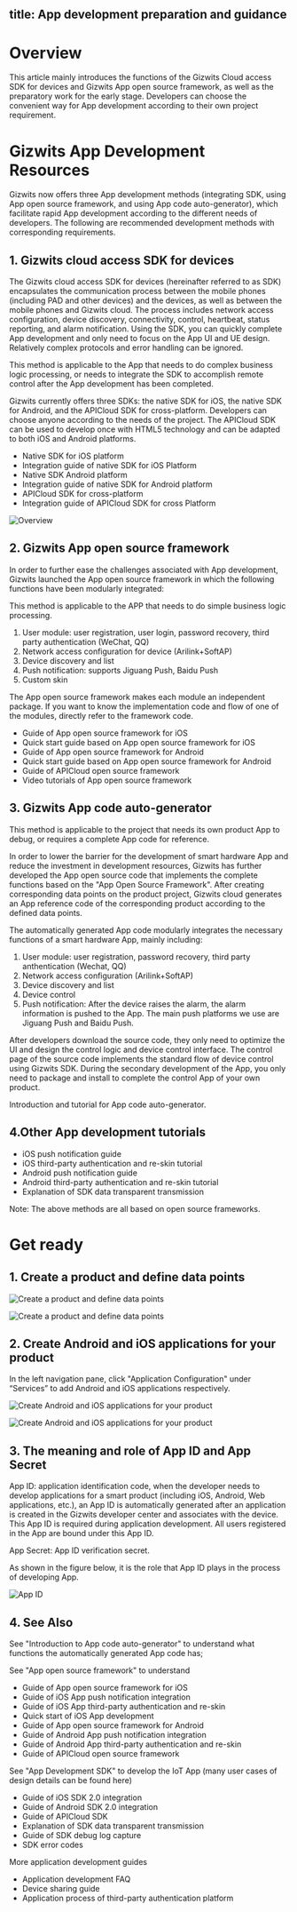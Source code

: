 title: App development preparation and guidance
---

# Overview

This article mainly introduces the functions of the Gizwits Cloud access SDK for devices and Gizwits App open source framework, as well as the preparatory work for the early stage. Developers can choose the convenient way for App development according to their own project requirement.

# Gizwits App Development Resources 

Gizwits now offers three App development methods (integrating SDK, using App open source framework, and using App code auto-generator), which facilitate rapid App development according to the different needs of developers. The following are recommended development methods with corresponding requirements.

## 1. Gizwits cloud access SDK for devices

The Gizwits cloud access SDK for devices (hereinafter referred to as SDK) encapsulates the communication process between the mobile phones (including PAD and other devices) and the devices, as well as between the mobile phones and Gizwits cloud. The process includes network access configuration, device discovery, connectivity, control, heartbeat, status reporting, and alarm notification. Using the SDK, you can quickly complete App development and only need to focus on the App UI and UE design. Relatively complex protocols and error handling can be ignored.

This method is applicable to the App that needs to do complex business logic processing, or needs to integrate the SDK to accomplish remote control after the App development has been completed.

Gizwits currently offers three SDKs: the native SDK for iOS, the native SDK for Android, and the APICloud SDK for cross-platform. Developers can choose anyone according to the needs of the project. The APICloud SDK can be used to develop once with HTML5 technology and can be adapted to both iOS and Android platforms.

* Native SDK for iOS platform
* Integration guide of native SDK for iOS Platform
* Native SDK Android platform
* Integration guide of native SDK for Android platform 
* APICloud SDK for cross-platform
* Integration guide of APICloud SDK for cross Platform

![Overview](../../../assets/en-us/quickstart/11.png)

## 2. Gizwits App open source framework

In order to further ease the challenges associated with App development, Gizwits launched the App open source framework in which the following functions have been modularly integrated:

This method is applicable to the APP that needs to do simple business logic processing.

1. User module: user registration, user login, password recovery, third party authentication (WeChat, QQ)
2. Network access configuration for device (Arilink+SoftAP)
3. Device discovery and list
4. Push notification: supports Jiguang Push, Baidu Push
5. Custom skin

The App open source framework makes each module an independent package. If you want to know the implementation code and flow of one of the modules, directly refer to the framework code.

* Guide of App open source framework for iOS
* Quick start guide based on App open source framework for iOS
* Guide of App open source framework for Android
* Quick start guide based on App open source framework for Android
* Guide of APICloud open source framework
* Video tutorials of App open source framework

## 3. Gizwits App code auto-generator

This method is applicable to the project that needs its own product App to debug, or requires a complete App code for reference.

In order to lower the barrier for the development of smart hardware App and reduce the investment in development resources, Gizwits has further developed the App open source code that implements the complete functions based on the "App Open Source Framework". After creating corresponding data points on the product project, Gizwits cloud generates an App reference code of the corresponding product according to the defined data points.

The automatically generated App code modularly integrates the necessary functions of a smart hardware App, mainly including:

1. User module: user registration, password recovery, third party anthentication (Wechat, QQ)
2. Network access configuration (Arilink+SoftAP)
3. Device discovery and list
4. Device control
5. Push notification: After the device raises the alarm, the alarm information is pushed to the App. The main push platforms we use are Jiguang Push and Baidu Push.

After developers download the source code, they only need to optimize the UI and design the control logic and device control interface. The control page of the source code implements the standard flow of device control using Gizwits SDK. During the secondary development of the App, you only need to package and install to complete the control App of your own product.

Introduction and tutorial for App code auto-generator.

## 4.Other App development tutorials

* iOS push notification guide
* iOS third-party authentication and re-skin tutorial
* Android push notification guide
* Android third-party authentication and re-skin tutorial
* Explanation of SDK data transparent transmission

Note: The above methods are all based on open source frameworks.

# Get ready

## 1. Create a product and define data points

![Create a product and define data points](../../../assets/en-us/quickstart/12.png)

![Create a product and define data points](../../../assets/en-us/quickstart/13.png)
 
## 2. Create Android and iOS applications for your product

In the left navigation pane, click "Application Configuration" under “Services” to add Android and iOS applications respectively.

![Create Android and iOS applications for your product](../../../assets/en-us/quickstart/14.png)

![Create Android and iOS applications for your product](../../../assets/en-us/quickstart/15.png)
 
## 3. The meaning and role of App ID and App Secret
App ID: application identification code, when the developer needs to develop applications for a smart product (including iOS, Android, Web applications, etc.), an App ID is automatically generated after an application is created in the Gizwits developer center and associates with the device. This App ID is required during application development. All users registered in the App are bound under this App ID.

App Secret: App ID verification secret.

As shown in the figure below, it is the role that App ID plays in the process of developing App.

![App ID](../../../assets/en-us/quickstart/16.png)

## 4. See Also

See "Introduction to App code auto-generator" to understand what functions the automatically generated App code has;

See "App open source framework" to understand

* Guide of App open source framework for iOS
* Guide of iOS App push notification integration
* Guide of iOS App third-party authentication and re-skin
* Quick start of iOS App development
* Guide of App open source framework for Android
* Guide of Android App push notification integration
* Guide of Android App third-party authentication and re-skin
* Guide of APICloud open source framework

See "App Development SDK" to develop the IoT App (many user cases of design details can be found here)

* Guide of iOS SDK 2.0 integration
* Guide of Android SDK 2.0 integration
* Guide of APICloud SDK
* Explanation of SDK data transparent transmission
* Guide of SDK debug log capture
* SDK error codes

More application development guides

* Application development FAQ
* Device sharing guide
* Application process of third-party authentication platform 
